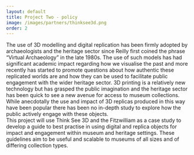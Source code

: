 ```yaml
---
layout: default
title: Project Two - policy
image: /images/partners/thinksee3d.png
order: 2
---
```

The use of 3D modelling and digital replication has been firmly adopted by archaeologists and the heritage sector since Reilly first coined the phrase “Virtual Archaeology” in the late 1980s. The use of such models has had significant academic impact regarding how we visualise the past and more recently has started to promote questions about how authentic these replicated worlds are and how they can be used to facilitate public engagement with the wider heritage sector. 3D printing is a relatively new technology but has grasped the public imagination and the heritage sector has been quick to see a new avenue for access to museum collections. While anecdotally the use and impact of 3D replicas produced in this way have been popular there has been no in-depth study to explore how the public actively engage with these objects. 
<br>
This project will use Think See 3D and the Fitzwilliam as a case study to develop a guide to best practise in using digital and replica objects for impact and engagement within museum and heritage settings. These guidelines aim to be useful and scalable to museums of all sizes and of differing collection types. 
